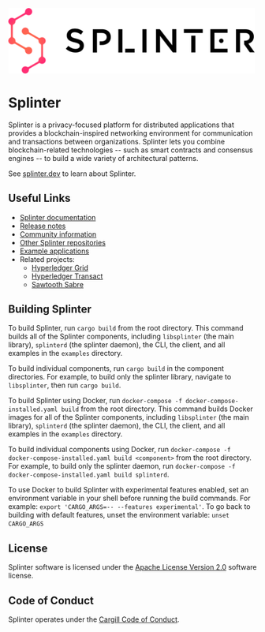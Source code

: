<img alt="Splinter Logo" src="assets/splinter_logos_fulllogo_gradientblack.svg" width="500">

# Splinter

Splinter is a privacy-focused platform for distributed applications that
provides a blockchain-inspired networking environment for communication and
transactions between organizations. Splinter lets you combine blockchain-related
technologies -- such as smart contracts and consensus engines -- to build a wide
variety of architectural patterns.

See [splinter.dev](https://www.splinter.dev/) to learn about Splinter.

## Useful Links

* [Splinter documentation](https://www.splinter.dev/docs/)
* [Release notes](https://www.splinter.dev/releases/)
* [Community information](https://www.splinter.dev/community/)
* [Other Splinter repositories](https://www.splinter.dev/community/repositories.html)
* [Example applications](https://www.splinter.dev/examples/)
* Related projects:
    - [Hyperledger Grid](https://github.com/hyperledger/grid/)
    - [Hyperledger Transact](https://github.com/hyperledger/transact/)
    - [Sawtooth Sabre](https://github.com/hyperledger/sawtooth-sabre/)

## Building Splinter

To build Splinter, run `cargo build` from the root directory. This command
builds all of the Splinter components, including `libsplinter` (the main
library), `splinterd` (the splinter daemon), the CLI, the client, and all
examples in the `examples` directory.

To build individual components, run `cargo build` in the component directories.
For example, to build only the splinter library, navigate to
`libsplinter`, then run `cargo build`.

To build Splinter using Docker, run
`docker-compose -f docker-compose-installed.yaml build` from the root
directory. This command builds Docker images for all of the Splinter
components, including `libsplinter` (the main library), `splinterd`
(the splinter daemon), the CLI, the client, and all examples in the `examples`
directory.

To build individual components using Docker, run
`docker-compose -f docker-compose-installed.yaml build <component>`
from the root directory. For example, to build only the splinter daemon,
run `docker-compose -f docker-compose-installed.yaml build splinterd`.

To use Docker to build Splinter with experimental features enabled, set an
environment variable in your shell before running the build commands. For
example: `export 'CARGO_ARGS=-- --features experimental'`. To go back to
building with default features, unset the environment variable:
`unset CARGO_ARGS`

## License

Splinter software is licensed under the [Apache License Version 2.0](LICENSE)
software license.

## Code of Conduct

Splinter operates under the [Cargill Code of
Conduct](https://github.com/Cargill/code-of-conduct/blob/master/code-of-conduct.md).
